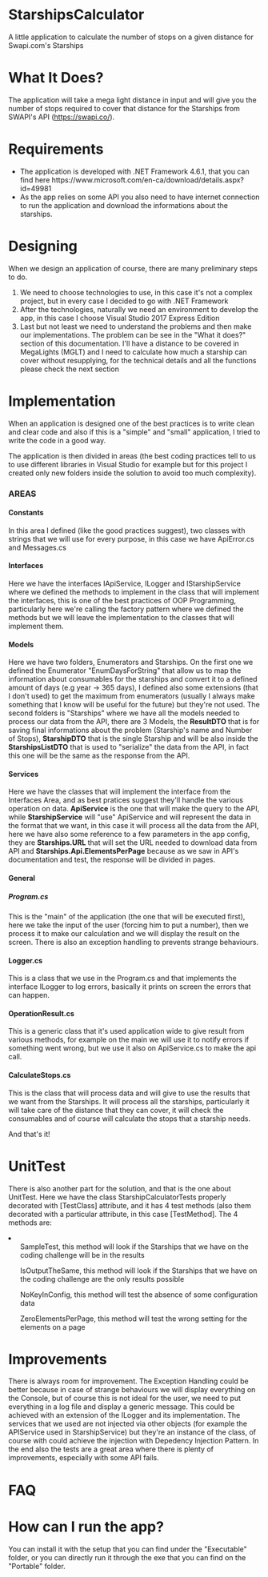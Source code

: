 # StarshipsCalculator
A little application to calculate the number of stops on a given distance for Swapi.com's Starships

# What It Does?
The application will take a mega light distance in input and will give you the number of stops required to cover that distance for the Starships from SWAPI's API (https://swapi.co/).

# Requirements
<ul>
  <li>The application is developed with .NET Framework 4.6.1, that you  can find here https://www.microsoft.com/en-ca/download/details.aspx?id=49981</li>
  <li> As the app relies on some API you also need to have internet connection to run the application and download the informations about the starships. </li>
  </ul>

# Designing
When we design an application of course, there are many preliminary steps to do.
<ol type="1">
  <li>We need to choose technologies to use, in this case it's not a complex project, but in every case I decided to go with .NET Framework</li>
  <li> After the technologies, naturally we need an environment to develop the app, in this case I choose Visual Studio 2017 Express Edition</li>
  <li>Last but not least we need to understand the problems and then make our implementations. The problem can be see in the "What it does?" section of this documentation.
  I'll have a distance to be covered in MegaLights (MGLT) and I need to calculate how much a starship can cover without resupplying, for the technical details and all the functions please check the next section</li>
</ol>

# Implementation
When an application is designed one of the best practices is to write clean and clear code and also if this is a "simple" and "small" application, I tried to write the code in a good way.

The application is then divided in areas (the best coding practices tell to us to use different libraries in Visual Studio for example but for this project I created only new folders inside the solution to avoid too much complexity).

<h3>AREAS</h3>

<h4>Constants</h4>
In this area I defined (like the good practices suggest), two classes with strings that we will use for every purpose, in this case we have ApiError.cs and Messages.cs
<h4>Interfaces</h4>
Here we have the interfaces IApiService, ILogger and IStarshipService where we defined the methods to implement in the class that will implement the interfaces, this is one of the best practices of OOP Programming, particularly here we're calling the factory pattern where we defined the methods but we will leave the implementation to the classes that will implement them.

<h4>Models</h4>
Here we have two folders, Enumerators and Starships.
On the first one we defined the Enumerator "EnumDaysForString" that allow us to map the information about consumables for the starships and convert it to a defined amount of days (e.g year -> 365 days), I defined also some extensions (that I don't used) to get the maximum from enumerators (usually I always make something that I know will be useful for the future) but they're not used.
The second folders is "Starships" where we have all the models needed to process our data from the API, there are 3 Models, the <b>ResultDTO</b> that is for saving final informations about the problem (Starship's name and Number of Stops), <b>StarshipDTO</b> that is the single Starship and will be also inside the <b>StarshipsListDTO</b> that is used to "serialize" the data from the API, in fact this one will be the same as the response from the API.

<h4>Services</h4>
Here we have the classes that will implement the interface from the Interfaces Area, and as best pratices suggest they'll handle the various operation on data.
<b>ApiService</b> is the one that will make the query to the API, while <b>StarshipService</b> will "use" ApiService and will represent the data in the format that we want, in this case it will process all the data from the API, here we have also some reference to a few parameters in the app config, they are <b>Starships.URL</b> that will set the URL needed to download data from API and <b>Starships.Api.ElementsPerPage</b> because as we saw in API's documentation and test, the response will be divided in pages.
<h4>General</h4>
<h5><b>Program.cs</b></h5>
This is the "main" of the application (the one that will be executed first), here we take the input of the user (forcing him to put a number), then we process it to make our calculation and we will display the result on the screen. There is also an exception handling to prevents strange behaviours.

<h4><b>Logger.cs</b></h4>
This is a class that we use in the Program.cs and that implements the interface ILogger to log errors, basically it prints on screen the errors that can happen.

<h4><b>OperationResult.cs</b></h4>
This is a generic class that it's used application wide to give result from various methods, for example on the main we will use it to notify errors if something went wrong, but we use it also on ApiService.cs to make the api call.

<h4><b>CalculateStops.cs</b></h4>
This is the class that will process data and will give to use the results that we want from the Starships.
It will process all the starships, particularly it will take care of the distance that they can cover, it will check the consumables and of course will calculate the stops that a starship needs.

And that's it!

# UnitTest
There is also another part for the solution, and that is the one about UnitTest. Here we have the class StarshipCalculatorTests properly decorated with [TestClass] attribute, and it has 4 test methods (also them decorated with a particular attribute, in this case [TestMethod].
The 4 methods are:
<li>
  <ul>SampleTest, this method will look if the Starships that we have on the coding challenge will be in the results</ul>
  <ul>IsOutputTheSame, this method will look if the Starships that we have on the coding challenge are the only results possible</ul>
  <ul>NoKeyInConfig, this method will test the absence of some configuration data</ul>
  <ul>ZeroElementsPerPage, this method will test the wrong setting for the elements on a page </ul>
  </li>

# Improvements
There is always room for improvement.
The Exception Handling could be better because in case of strange behaviours we will display everything on the Console, but of course this is not ideal for the user, we need to put everything in a log file and display a generic message. This could be achieved with an extension of the ILogger and its implementation.
The services that we used are not injected via other objects (for example the APIService used in StarshipService) but they're an instance of the class, of course with could achieve the injection with Depedency Injection Pattern.
In the end also the tests are a great area where there is plenty of improvements, especially with some API fails.

# FAQ
# How can I run the app?
You can install it with the setup that you can find under the "Executable" folder, or you can directly run it through the exe that you can find on the "Portable" folder.
